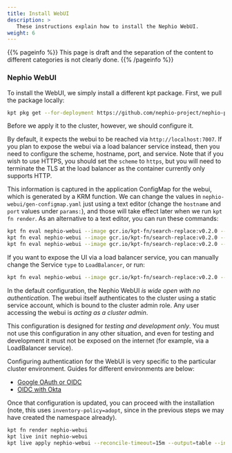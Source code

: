 ```yaml
---
title: Install WebUI
description: >
   These instructions explain how to install the Nephio WebUI.
weight: 6
---
```


{{% pageinfo %}}
This page is draft and the separation of the content to different categories is not clearly done. 
{{% /pageinfo %}}


### Nephio WebUI

To install the WebUI, we simply install a different kpt package. First, we pull the package locally:

```bash
kpt pkg get --for-deployment https://github.com/nephio-project/nephio-packages.git/nephio-webui@v1.0.1
```

Before we apply it to the cluster, however, we should configure it.

By default, it expects the webui to be reached via `http://localhost:7007`. If you plan to expose the webui via a load
balancer service instead, then you need to configure the scheme, hostname, port, and service. Note that if you wish to
use HTTPS, you should set the `scheme` to `https`, but you will need to terminate the TLS at the load balancer as the
container currently only supports HTTP.

This information is captured in the application ConfigMap for the webui, which is generated by a KRM function. We can
change the values in `nephio-webui/gen-configmap.yaml` just using a text editor (change the `hostname` and `port` values
under `params:`), and those will take effect later when we run `kpt fn render`. As an alternative to a text editor, you
can run these commands:

```bash
kpt fn eval nephio-webui --image gcr.io/kpt-fn/search-replace:v0.2.0 --match-kind GenConfigMap -- 'by-path=params.scheme' 'put-value=SCHEME'
kpt fn eval nephio-webui --image gcr.io/kpt-fn/search-replace:v0.2.0 --match-kind GenConfigMap -- 'by-path=params.hostname' 'put-value=HOSTNAME'
kpt fn eval nephio-webui --image gcr.io/kpt-fn/search-replace:v0.2.0 --match-kind GenConfigMap -- 'by-path=params.port' 'put-value=PORT'
```

If you want to expose the UI via a load balancer service, you can manually change the Service `type` to `LoadBalancer`,
or run:

```bash
kpt fn eval nephio-webui --image gcr.io/kpt-fn/search-replace:v0.2.0 --match-kind Service -- 'by-path=spec.type' 'put-value=LoadBalancer'
```

In the default configuration, the Nephio WebUI *is wide open with no authentication*. The webui itself authenticates to
the cluster using a static service account, which is bound to the cluster admin role. Any user accessing the webui is
*acting as a cluster admin*.

This configuration is designed for *testing and development only*. You must not use this configuration in any other
situation, and even for testing and development it must not be exposed on the internet (for example, via a LoadBalancer
service).

Configuring authentication for the WebUI is very specific to the particular cluster environment. Guides for different
environments are below:

- [Google OAuth or OIDC](content/en/docs/guides/install-guides/webui-auth-gcp.md)
- [OIDC with Okta](content/en/docs/guides/install-guides/webui-auth-okta.md)

Once that configuration is updated, you can proceed with the installation (note, this uses `inventory-policy=adopt`,
since in the previous steps we may have created the namespace already).

```bash
kpt fn render nephio-webui
kpt live init nephio-webui
kpt live apply nephio-webui --reconcile-timeout=15m --output=table --inventory-policy=adopt
```
